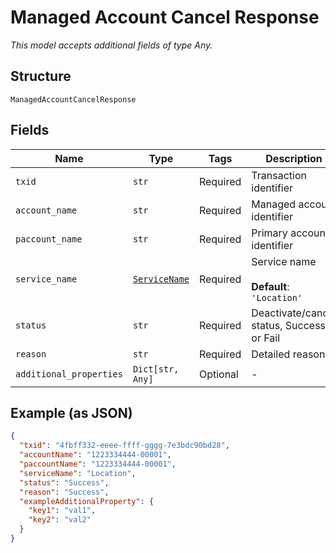 
# Managed Account Cancel Response

*This model accepts additional fields of type Any.*

## Structure

`ManagedAccountCancelResponse`

## Fields

| Name | Type | Tags | Description |
|  --- | --- | --- | --- |
| `txid` | `str` | Required | Transaction identifier |
| `account_name` | `str` | Required | Managed account identifier |
| `paccount_name` | `str` | Required | Primary account identifier |
| `service_name` | [`ServiceName`](../../doc/models/service-name.md) | Required | Service name<br><br>**Default**: `'Location'` |
| `status` | `str` | Required | Deactivate/cancel status, Success or Fail |
| `reason` | `str` | Required | Detailed reason |
| `additional_properties` | `Dict[str, Any]` | Optional | - |

## Example (as JSON)

```json
{
  "txid": "4fbff332-eeee-ffff-gggg-7e3bdc90bd28",
  "accountName": "1223334444-00001",
  "paccountName": "1223334444-00001",
  "serviceName": "Location",
  "status": "Success",
  "reason": "Success",
  "exampleAdditionalProperty": {
    "key1": "val1",
    "key2": "val2"
  }
}
```

